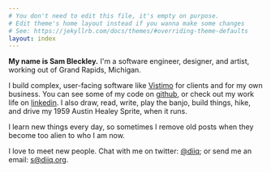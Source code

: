 ```yaml
---
# You don't need to edit this file, it's empty on purpose.
# Edit theme's home layout instead if you wanna make some changes
# See: https://jekyllrb.com/docs/themes/#overriding-theme-defaults
layout: index
---
```


**My name is Sam Bleckley.** I'm a software engineer, designer, and artist, working out of Grand Rapids, Michigan.

I build complex, user-facing software like [Vistimo](https://www.vistimo.com) for clients and for my own business. You can see some of my code on [github](https://github.com/diiq), or check out my work life on [linkedin](https://www.linkedin.com/in/sam-bleckley/). I also draw, read, write, play the banjo, build things, hike, and drive my 1959 Austin Healey Sprite, when it runs.

I learn new things every day, so sometimes I remove old posts when they become too alien to who I am now.

I love to meet new people. Chat with me on twitter: [@diiq](https://twitter.com/diiq); or send me an email: [s@diiq.org](mailto:s@diiq.org).